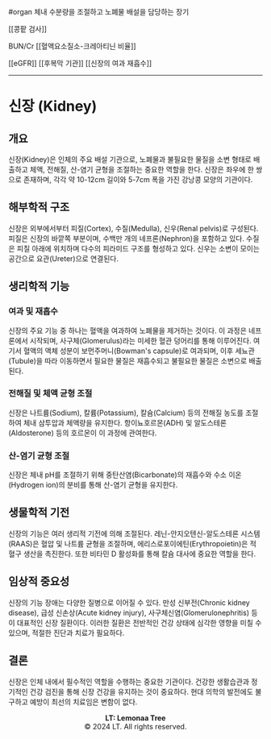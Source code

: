 #organ
체내 수분량을 조절하고 노폐물 배설을 담당하는 장기

[[콩팥 검사]]

BUN/Cr [[혈액요소질소-크레아티닌 비율]]

[[eGFR]]
[[후복막 기관]] [[신장의 여과 재흡수]]

---

# 신장 (Kidney)

## 개요
신장(Kidney)은 인체의 주요 배설 기관으로, 노폐물과 불필요한 물질을 소변 형태로 배출하고 체액, 전해질, 산-염기 균형을 조절하는 중요한 역할을 한다. 신장은 좌우에 한 쌍으로 존재하며, 각각 약 10-12cm 길이와 5-7cm 폭을 가진 강낭콩 모양의 기관이다.

## 해부학적 구조
신장은 외부에서부터 피질(Cortex), 수질(Medulla), 신우(Renal pelvis)로 구성된다. 피질은 신장의 바깥쪽 부분이며, 수백만 개의 네프론(Nephron)을 포함하고 있다. 수질은 피질 아래에 위치하며 다수의 피라미드 구조를 형성하고 있다. 신우는 소변이 모이는 공간으로 요관(Ureter)으로 연결된다.

## 생리학적 기능
### 여과 및 재흡수
신장의 주요 기능 중 하나는 혈액을 여과하여 노폐물을 제거하는 것이다. 이 과정은 네프론에서 시작되며, 사구체(Glomerulus)라는 미세한 혈관 덩어리를 통해 이루어진다. 여기서 혈액의 액체 성분이 보먼주머니(Bowman's capsule)로 여과되며, 이후 세뇨관(Tubule)을 따라 이동하면서 필요한 물질은 재흡수되고 불필요한 물질은 소변으로 배출된다.

### 전해질 및 체액 균형 조절
신장은 나트륨(Sodium), 칼륨(Potassium), 칼슘(Calcium) 등의 전해질 농도를 조절하여 체내 삼투압과 체액량을 유지한다. 항이뇨호르몬(ADH) 및 알도스테론(Aldosterone) 등의 호르몬이 이 과정에 관여한다.

### 산-염기 균형 조절
신장은 체내 pH를 조절하기 위해 중탄산염(Bicarbonate)의 재흡수와 수소 이온(Hydrogen ion)의 분비를 통해 산-염기 균형을 유지한다.

## 생물학적 기전
신장의 기능은 여러 생리적 기전에 의해 조절된다. 레닌-안지오텐신-알도스테론 시스템(RAAS)은 혈압 및 나트륨 균형을 조절하며, 에리스로포이에틴(Erythropoietin)은 적혈구 생산을 촉진한다. 또한 비타민 D 활성화를 통해 칼슘 대사에 중요한 역할을 한다.

## 임상적 중요성
신장의 기능 장애는 다양한 질병으로 이어질 수 있다. 만성 신부전(Chronic kidney disease), 급성 신손상(Acute kidney injury), 사구체신염(Glomerulonephritis) 등이 대표적인 신장 질환이다. 이러한 질환은 전반적인 건강 상태에 심각한 영향을 미칠 수 있으며, 적절한 진단과 치료가 필요하다.

## 결론
신장은 인체 내에서 필수적인 역할을 수행하는 중요한 기관이다. 건강한 생활습관과 정기적인 건강 검진을 통해 신장 건강을 유지하는 것이 중요하다. 현대 의학의 발전에도 불구하고 예방이 최선의 치료임은 변함이 없다.



<p style="text-align: center;"><strong>LT: Lemonaa Tree</strong><br>
© 2024 LT. All rights reserved.</p>